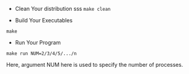 * Clean Your distribution
sss
`make clean`

* Build Your Executables

`make`

* Run Your Program

`make run NUM=2/3/4/5/.../n`

Here, argument NUM here is used to specify the number of processes.
